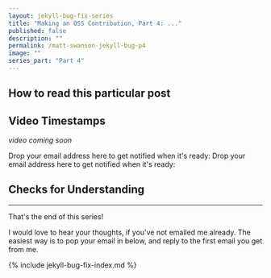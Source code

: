 ```yaml
---
layout: jekyll-bug-fix-series
title: "Making an OSS Contribution, Part 4: ..."
published: false
description: ""
permalink: /matt-swanson-jekyll-bug-p4
image: ""
series_part: "Part 4"
---
```




## How to read this particular post


## Video Timestamps


_video coming soon_


Drop your email address here to get notified when it's ready:
Drop your email address here to get notified when it's ready:

<script async data-uid="518bab5f60" src="https://josh-thompson.ck.page/518bab5f60/index.js"></script>

## Checks for Understanding

----------------------------

That's the end of this series! 

I would love to hear your thoughts, if you've not emailed me already. The easiest way is to pop your email in below, and reply to the first email you get from me.

<script async data-uid="518bab5f60" src="https://josh-thompson.ck.page/518bab5f60/index.js"></script>

{% include jekyll-bug-fix-index.md %}